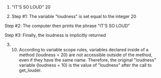 1) "IT'S SO LOUD"
20 

2) Step #1: The variable "loudness" is set equal to the integer 20

Step #2: The computer then prints the phrase "IT'S SO LOUD"

Step #3: Finally, the loudness is implicitly returned

3) 10. According to variable scope rules, variables declared inside of a method (loudness = 20) are not accessible outside of the method, even if they have the same name. Therefore, the original "loudness" variable (loudness = 10) is the value of "loudness" after the call to get_louder.